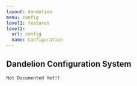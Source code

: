 ```yaml
---
layout: dandelion
menu: config
level1: features
level2:
  url: config
  name: Configuration
---
```


## Dandelion Configuration System

`Not Documented Yet!!`
